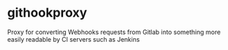 githookproxy
============

Proxy for converting Webhooks requests from Gitlab into something more easily readable by CI servers such as Jenkins
